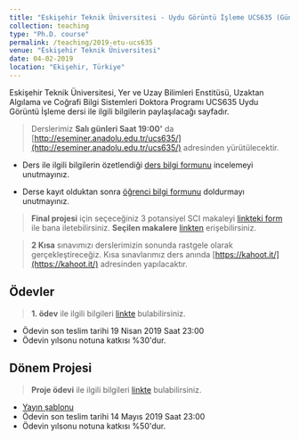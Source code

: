 ```yaml
---
title: "Eskişehir Teknik Üniversitesi - Uydu Görüntü İşleme UCS635 (Güncel)"
collection: teaching
type: "Ph.D. course"
permalink: /teaching/2019-etu-ucs635
venue: "Eskişehir Teknik Üniversitesi"
date: 04-02-2019
location: "Ekişehir, Türkiye"
---
```


Eskişehir Teknik Üniversitesi, Yer ve Uzay Bilimleri Enstitüsü, Uzaktan Algılama ve Coğrafi Bilgi Sistemleri Doktora Programı UCS635 Uydu Görüntü İşleme dersi ile ilgili bilgilerin paylaşılacağı sayfadır.

> Derslerimiz **Salı günleri Saat 19:00'** da [http://eseminer.anadolu.edu.tr/ucs635/](http://eseminer.anadolu.edu.tr/ucs635/) adresinden yürütülecektir.

* Ders ile ilgili bilgilerin özetlendiği [ders bilgi formunu](http://kalkan.github.io/files/ucs635-2019/UCS635_2019_UyduGoruntuIsleme_KaanKalkan.pdf) incelemeyi unutmayınız.

* Derse kayıt olduktan sonra [öğrenci bilgi formunu](https://goo.gl/forms/nQR3TQm4LoK9DMDJ3) doldurmayı unutmayınız.

> **Final projesi** için seçeceğiniz 3 potansiyel SCI makaleyi [linkteki form](https://goo.gl/forms/FQx6MshA8uV13PDF2) ile bana iletebilirsiniz.
> **Seçilen makalere** [linkten](https://docs.google.com/spreadsheets/d/e/2PACX-1vRA6g7AZmKN1pFyvnBZ_xPtejhXesedtdEdG09b0odxEYsbB5NSzwc0oG-1OSrAsaxe95IY2P25CeGT/pubhtml) erişebilirsiniz.

> **2 Kısa** sınavımızı derslerimizin sonunda rastgele olarak gerçekleştireceğiz.  Kısa sınavlarımız ders anında [https://kahoot.it/](https://kahoot.it/) adresinden yapılacaktır.


Ödevler
------

> **1. ödev** ile ilgili bilgileri [linkte](http://kalkan.github.io/files/ucs635-2019/odev1-2019-nisan.pdf) bulabilirsiniz. 
* Ödevin son teslim tarihi 19 Nisan 2019 Saat 23:00 
* Ödevin yılsonu notuna katkısı %30'dur.

Dönem Projesi
------

> **Proje ödevi** ile ilgili bilgileri [linkte](http://kalkan.github.io/files/ucs635-2019/donemprojesi.pdf) bulabilirsiniz. 
* [Yayın şablonu](http://kalkan.github.io/files/ucs635-2019/UZAL_CBS_2018_bildiri_formati.docx)
* Ödevin son teslim tarihi 14 Mayıs 2019 Saat 23:00 
* Ödevin yılsonu notuna katkısı %50'dur.


